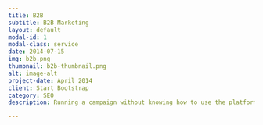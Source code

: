 ```yaml
---
title: B2B
subtitle: B2B Marketing
layout: default
modal-id: 1
modal-class: service
date: 2014-07-15
img: b2b.png
thumbnail: b2b-thumbnail.png
alt: image-alt
project-date: April 2014
client: Start Bootstrap
category: SEO
description: Running a campaign without knowing how to use the platform can be a recipe for burning money fast.

---
```

